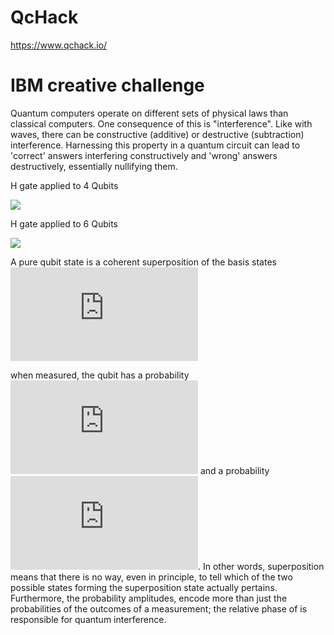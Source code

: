 # QcHack
https://www.qchack.io/
# IBM creative challenge

Quantum computers operate on different sets of physical laws than classical computers. One consequence of this is "interference". Like with waves, there can be constructive (additive) or destructive (subtraction) interference. Harnessing this property in a quantum circuit can lead to 'correct' answers interfering constructively and 'wrong' answers destructively, essentially nullifying them.

H gate applied to 4 Qubits

![](https://github.com/ithar14/QCHack/blob/main/img/plot_4.png)

H gate applied to 6 Qubits

![](https://github.com/ithar14/QCHack/blob/main/img/plot_6.png)

A pure qubit state is a coherent superposition of the basis states
![](https://latex.codecogs.com/gif.latex?%5Cleft%7C%20%5CPsi%20%5Cright%3E%20%3D%20%5Calpha%20%5Cleft%7C%200%20%5Cright%3E%20&plus;%20%5Cbeta%20%5Cleft%7C%201%20%5Cright%3E) 

when measured, the qubit has a probability ![](https://latex.codecogs.com/gif.latex?%5Cleft%7C%20%5Calpha%5E%7B2%7D%5Cright%7C) and a probability ![](https://latex.codecogs.com/gif.latex?%5Cleft%7C%20%5Cbeta%5E%7B2%7D%5Cright%7C). In other words, superposition means that there is no way, even in principle, to tell which of the two possible states forming the superposition state actually pertains. Furthermore, the probability amplitudes, encode more than just the probabilities of the outcomes of a measurement; the relative phase of is responsible for quantum interference.
